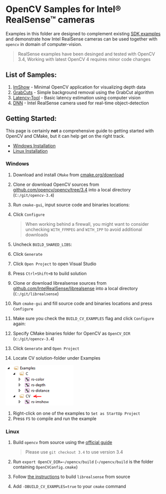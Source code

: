 # OpenCV Samples for Intel® RealSense™ cameras

Examples in this folder are designed to complement existing [SDK examples](https://github.com/kzobov/librealsense/tree/7148f9ae1d78b5d44bee4fc578bf0b8fb9a220c5/examples/README.md) and demonstrate how Intel RealSense cameras can be used together with `opencv` in domain of computer-vision.

> RealSense examples have been desinged and tested with OpenCV 3.4, Working with latest OpenCV 4 requires minor code changes

## List of Samples:

1. [ImShow](https://github.com/kzobov/librealsense/tree/7148f9ae1d78b5d44bee4fc578bf0b8fb9a220c5/wrappers/opencv/imshow/README.md) - Minimal OpenCV application for visualizing depth data
2. [GrabCuts](https://github.com/kzobov/librealsense/tree/7148f9ae1d78b5d44bee4fc578bf0b8fb9a220c5/wrappers/opencv/grabcuts/README.md) - Simple background removal using the GrabCut algorithm
3. [Latency-Tool](https://github.com/kzobov/librealsense/tree/7148f9ae1d78b5d44bee4fc578bf0b8fb9a220c5/wrappers/opencv/latency-tool/README.md) - Basic latency estimation using computer vision
4. [DNN](https://github.com/kzobov/librealsense/tree/7148f9ae1d78b5d44bee4fc578bf0b8fb9a220c5/wrappers/opencv/dnn/README.md) - Intel RealSense camera used for real-time object-detection

## Getting Started:

This page is certainly **not** a comprehensive guide to getting started with OpenCV and CMake, but it can help get on the right track.

* [Windows Installation](opencv.md#windows)
* [Linux Installation](opencv.md#linux)

### Windows

1. Download and install `CMake` from [cmake.org/download](https://cmake.org/download/)
2. Clone or download OpenCV sources from [github.com/opencv/opencv/tree/3.4](https://github.com/opencv/opencv/tree/3.4) into a local directory \(`C:/git/opencv-3.4`\)
3. Run `cmake-gui`, input source code and binaries locations: 
4. Click `Configure`

   > When working behind a firewall, you might want to consider unchecking `WITH_FFMPEG` and `WITH_IPP` to avoid additional downloads

5. Uncheck `BUILD_SHARED_LIBS`: 
6. Click `Generate`
7. Click `Open Project` to open Visual Studio
8. Press `Ctrl+Shift+B` to build solution
9. Clone or download librealsense sources from [github.com/IntelRealSense/librealsense](https://github.com/IntelRealSense/librealsense) into a local directory \(`C:/git/librealsense`\)
10. Run `cmake-gui` and fill source code and binaries locations and press `Configure`
11. Make sure you check the `BUILD_CV_EXAMPLES` flag and click `Configure` again:
12. Specify CMake binaries folder for OpenCV as `OpenCV_DIR` \(`c:/git/opencv-3.4`\)
13. Click `Generate` and `Open Project`
14. Locate CV solution-folder under Examples

![](../../.gitbook/assets/5.PNG)

1. Right-click on one of the examples to `Set as StartUp Project`
2. Press `F5` to compile and run the example

### Linux

1. Build `opencv` from source using the [official guide](https://docs.opencv.org/trunk/d7/d9f/tutorial_linux_install.html)

   > Please use `git checkout 3.4` to use version 3.4

2. Run `export OpenCV_DIR=~/opencv/build` \(`~/opencv/build` is the folder containing `OpenCVConfig.cmake`\)
3. Follow [the instructions](https://github.com/IntelRealSense/librealsense/blob/master/doc/installation.md) to build `librealsense` from source
4. Add `-DBUILD_CV_EXAMPLES=true` to your `cmake` command

